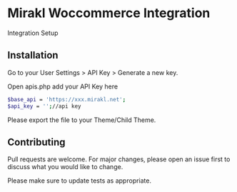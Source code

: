 # Mirakl Woccommerce Integration

Integration Setup

## Installation

Go to your User Settings > API Key > Generate a new key.

Open apis.php
add your API Key here
```bash
$base_api = 'https://xxx.mirakl.net';
$api_key = '';//api key
```
Please export the file to your Theme/Child Theme.
## Contributing

Pull requests are welcome. For major changes, please open an issue first
to discuss what you would like to change.

Please make sure to update tests as appropriate.

